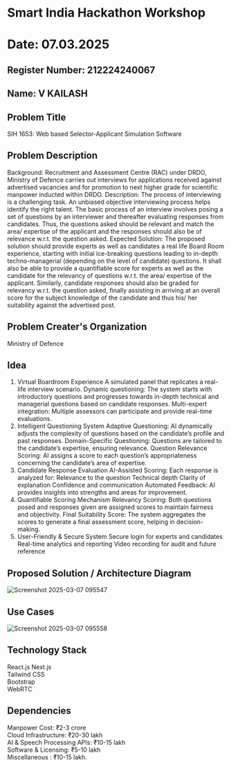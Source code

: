 # Smart India Hackathon Workshop
# Date: 07.03.2025
## Register Number: 212224240067
## Name: V KAILASH
## Problem Title
SIH 1653: Web based Selector-Applicant Simulation Software
## Problem Description
Background: Recruitment and Assessment Centre (RAC) under DRDO, Ministry of Defence carries out interviews for applications received against advertised vacancies and for promotion to next higher grade for scientific manpower inducted within DRDO. Description: The process of interviewing is a challenging task. An unbiased objective interviewing process helps identify the right talent. The basic process of an interview involves posing a set of questions by an interviewer and thereafter evaluating responses from candidates. Thus, the questions asked should be relevant and match the area/ expertise of the applicant and the responses should also be of relevance w.r.t. the question asked. Expected Solution: The proposed solution should provide experts as well as candidates a real life Board Room experience, starting with initial ice-breaking questions leading to in-depth techno-managerial (depending on the level of candidate) questions. It shall also be able to provide a quantifiable score for experts as well as the candidate for the relevancy of questions w.r.t. the area/ expertise of the applicant. Similarly, candidate responses should also be graded for relevancy w.r.t. the question asked, finally assisting in arriving at an overall score for the subject knowledge of the candidate and thus his/ her suitability against the advertised post.

## Problem Creater's Organization
Ministry of Defence

## Idea
1. Virtual Boardroom Experience
A simulated panel that replicates a real-life interview scenario.
Dynamic questioning: The system starts with introductory questions and progresses towards in-depth technical and managerial questions based on candidate responses.
Multi-expert integration: Multiple assessors can participate and provide real-time evaluations.
2. Intelligent Questioning System
Adaptive Questioning: AI dynamically adjusts the complexity of questions based on the candidate’s profile and past responses.
Domain-Specific Questioning: Questions are tailored to the candidate’s expertise, ensuring relevance.
Question Relevance Scoring: AI assigns a score to each question’s appropriateness concerning the candidate’s area of expertise.
3. Candidate Response Evaluation
AI-Assisted Scoring: Each response is analyzed for:
Relevance to the question
Technical depth
Clarity of explanation
Confidence and communication
Automated Feedback: AI provides insights into strengths and areas for improvement.
4. Quantifiable Scoring Mechanism
Relevancy Scoring: Both questions posed and responses given are assigned scores to maintain fairness and objectivity.
Final Suitability Score: The system aggregates the scores to generate a final assessment score, helping in decision-making.
5. User-Friendly & Secure System
Secure login for experts and candidates
Real-time analytics and reporting
Video recording for audit and future reference

## Proposed Solution / Architecture Diagram
![Screenshot 2025-03-07 095547](https://github.com/user-attachments/assets/3205030d-e12c-4bf8-94ca-e563d00800e7)


## Use Cases
![Screenshot 2025-03-07 095558](https://github.com/user-attachments/assets/aba018c0-7f7b-4de1-92a0-b7aef36ecbe5)


## Technology Stack
React.js 
Next.js     
Tailwind CSS   
Bootstrap         
WebRTC   

## Dependencies
Manpower Cost: ₹2-3 crore      
Cloud Infrastructure: ₹20-30 lakh      
AI & Speech Processing APIs: ₹10-15 lakh   
Software & Licensing: ₹5-10 lakh   
Miscellaneous : ₹10-15 lakh.


